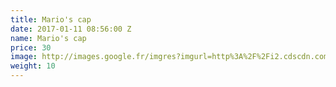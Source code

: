 ```yaml
---
title: Mario's cap
date: 2017-01-11 08:56:00 Z
name: Mario's cap
price: 30
image: http://images.google.fr/imgres?imgurl=http%3A%2F%2Fi2.cdscdn.com%2Fpdt2%2F5%2F2%2F2%2F1%2F300x300%2Fauc0039897737522%2Frw%2Fcasquette-mario-enfant.jpg&imgrefurl=http%3A%2F%2Fwww.cdiscount.com%2Fjuniors%2Fr-casquette%2Bmario.html&h=300&w=300&tbnid=9spXY6f6H6cY9M%3A&vet=1&docid=Avvw0RFPFAT2YM&ei=IyePWPvZMcjyaIXPusgF&tbm=isch&client=firefox-b&iact=rc&uact=3&dur=224&page=0&start=0&ndsp=26&ved=0ahUKEwi79-i35enRAhVIORoKHYWnDlkQMwg0KAAwAA&bih=723&biw=1536
weight: 10
---
```


